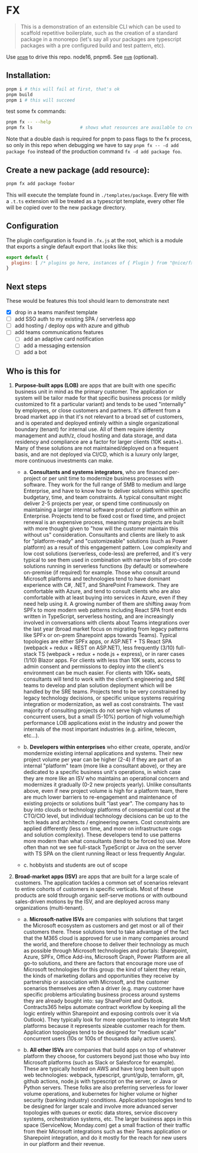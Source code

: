 # FX

> This is a demonstration of an extensible CLI which can be used to scaffold repetitive boilerplate, such as the creation of a standard package in a monorepo (let's say all your packages are typescript packages with a pre configured build and test pattern, etc).

Use [`pnpm`](https://pnpm.io/) to drive this repo. node16, pnpm6. See [`nvm`](https://github.com/nvm-sh/nvm) (optional).

## Installation:
```bash
pnpm i # this will fail at first, that's ok
pnpm build
pnpm i # this will succeed
```

test some fx commands:
```bash
pnpm fx -- --help
pnpm fx ls                  # shows what resources are available to create
```
Note that a double dash is required for pnpm to pass flags to the fx process, so only in this repo when debugging we have to say `pnpm fx -- -d add package foo` instead of the production command `fx -d add package foo`.

## Create a new package (add resource):
```bash
pnpm fx add package foobar 
```
This will execute the template found in `./templates/package`. Every file with a `.t.ts` extension will be treated as a typescript template, every other file will be copied over to the new package directory.


## Configuration
The plugin configuration is found in `.fx.js` at the root, which is a module that exports a single default export that looks like this:
```js
export default {
  plugins: [ /* plugins go here, instances of { Plugin } from "@nice/fx" ... */ ]
} 
```

## Next steps
These would be features this tool should learn to demonstrate next
- [x] drop in a teams manifest template
- [ ] add SSO auth to my existing SPA / serverless app
- [ ] add hosting / deploy ops with azure and github
- [ ] add teams communications features
  - [ ] add an adaptive card notification
  - [ ] add a messaging extension
  - [ ] add a bot

## Who is this for
1. __Purpose-built apps (LOB)__ are apps that are built with one specific business unit in mind as the primary customer. The application or system will be tailor made for that specific business process (or mildly customized to fit a particular variant) and tends to be used "internally" by employees, or close customers and partners. It's different from a broad market app in that it's not relevant to a broad set of customers, and is operated and deployed entirely within a single organizational boundary (tenant) for internal use. All of them require identity management and auth/z, cloud hosting and data storage, and data residency and compliance are a factor for larger clients (10K seats+). Many of these solutions are not maintained/deployed on a frequent basis, and are not deployed via CI/CD, which is a luxury only larger, more continuous investments can make.

    - a. __Consultants and systems integrators__, who are financed per-project or per unit time to modernize business processes with software. They work for the full range of SMB to medium and large Enterprise, and have to know how to deliver solutions within specific budgetary, time, and team constraints. A typical consultant might deliver 2-5 projects per year, or spend time continuously on maintaining a larger internal software product or platform within an Enterprise. Projects tend to be fixed cost or fixed time, and project renewal is an expensive process, meaning many projects are built with more thought given to "how will the customer maintain this without us" consideration. Consultants and clients are likely to ask for "platform-ready" and "customizeable" solutions (such as Power platform) as a result of this engagement pattern. Low complexity and low cost solutions (serverless, code-less) are preferred, and it's very typical to see them used in combination with narrow bits of pro-code solutions running in serverless functions (by default) or somewhere on-premise (if required) for example.  Those who consult around Microsoft platforms and technologies tend to have dominant experience with C#, .NET, and SharePoint Framework. They are comfortable with Azure, and tend to consult clients who are also comfortable with at least buying into services in Azure, even if they need help using it. A growing number of them are shifting away from SPFx to more modern web patterns including React SPA front ends written in TypeScript, serverless hosting, and are increasingly involved in conversations with clients about Teams integrations over the last year (broad market focus on migrating from legacy patterns like SPFx or on-prem Sharepoint apps towards Teams). Typical topologies are either SPFx apps, or ASP.NET + TS React SPA (webpack + redux + REST on ASP.NET), less frequently (3/10) full-stack TS (webpack + redux + node.js + express), or in rarer cases (1/10) Blazor apps. For clients with less than 10K seats, access to admin consent and permissions to deploy into the client's environment can be much easier. For clients with 10K+ seats, consultants will tend to work with the client's engineering and SRE teams to develop and plan solution deployment which will be handled by the SRE teams. Projects tend to be very constrained by legacy technology decisions, or specific unique systems requiring integration or modernization, as well as cost constraints. The vast majority of consulting projects do not serve high volumes of concurrent users, but a small (5-10%) portion of high volume/high performance LOB applications exist in the industry and power the internals of the most important industries (e.g. airline, telecom, etc...).

    - b. __Developers within enterprises__ who either create, operate, and/or mondernize existing internal applications and systems. Their new project volume per year can be higher (2-4) if they are part of an internal "platform" team (more like a consultant above), or they are dedicated to a specific business unit's operations, in which case they are more like an ISV who maintains an operational concern and modernizes it gradually (0-2 new projects yearly). Unlike consultants above, even if new project volume is high for a platform team, there are much lower barriers to re-engagement and maintenance of existing projects or solutions built "last year". The company has to buy into clouds or technology platforms of consequential cost at the CTO/CIO level, but individual technology decisions can be up to the tech leads and architects / engineering owners. Cost constraints are applied differently (less on time, and more on infrastructure cogs and solution complexity). These developers tend to use patterns more modern than what consultants (tend to be forced to) use. More often than not we see full-stack TypeScript or Java on the server with TS SPA on the client running React or less frequently Angular.

    - c. hobbyists and students are out of scope

2. __Broad-market apps (ISV)__ are apps that are built for a large scale of customers. The application tackles a common set of scenarios relevant to entire cohorts of customers in specific verticals. Most of these products are sold through organic self-serve motions or with outbound sales-driven motions by the ISV, and are deployed across many organizations (multi-tenant). 

    - a. __Microsoft-native ISVs__ are companies with solutions that target the Microsoft ecosystem as customers and get most or all of their customers there. These solutions tend to take advantage of the fact that the M365 cloud is approved for use in many companies around the world, and therefore choose to deliver their technology as much as possible through Microsoft technologies and portals: Sharepoint, Azure, SPFx, Office Add-ins, Microsoft Graph, Power Platform are all go-to solutions, and there are factors that encourage more use of Microsoft technologies for this group: the kind of talent they retain, the kinds of marketing dollars and opportunities they receive by partnership or association with Microsoft, and the customer scenarios themselves are often a driver (e.g. many customer have specific problems articulating business process around systems they are already bought into: say SharePoint and Outlook. Contracts365 helps automate contract workflow by keeping all the logic entirely within Sharepoint and exposing controls over it via Outlook). They typically look for more opportunities to integrate Msft platforms because it represents sizeable customer reach for them. Application topologies tend to be designed for "medium scale" concurrent users (10s or 100s of thousands daily active users).

    - b. __All other ISVs__ are companies that build apps on top of whatever platform they choose, for customers beyond just those who buy into Microsoft platforms (such as Slack or Salesforce for example). These are typically hosted on AWS and have long been built upon web technologies: webpack, typescript, grunt/gulp, terraform, git, github actions, node.js with typescript on the server, or Java or Python servers. These folks are also preferring serverless for lower volume operations, and kubernetes for higher volume or higher security (banking industry) conditions. Application topologies tend to be designed for larger scale and involve more advanced server topologies with queues or exotic data stores, service discovery systems, orchestration systems, etc. The larger business apps in this space (ServiceNow, Monday.com) get a small fraction of their traffic from their Microsoft integrations such as their Teams application or Sharepoint integration, and do it mostly for the reach for new users in our platform and their revenue. 

